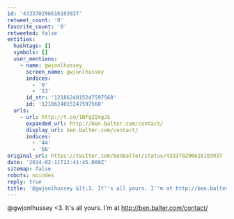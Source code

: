 ```yaml
---
id: '433370296616103937'
retweet_count: '0'
favorite_count: '0'
retweeted: false
entities:
  hashtags: []
  symbols: []
  user_mentions:
    - name: gwjonlhussey
      screen_name: gwjonlhussey
      indices:
        - '0'
        - '13'
      id_str: '1218624015247597568'
      id: '1218624015247597568'
  urls:
    - url: http://t.co/1NfgZQvgJS
      expanded_url: http://ben.balter.com/contact/
      display_url: ben.balter.com/contact/
      indices:
        - '44'
        - '66'
original_url: https://twitter.com/benbalter/status/433370296616103937
date: '2014-02-11T22:41:45.000Z'
sitemap: false
robots: noindex
reply: true
title: '@gwjonlhussey &lt;3. It''s all yours. I''m at http://ben.balter.com/contact/'
---
```


@gwjonlhussey &lt;3. It's all yours. I'm at http://ben.balter.com/contact/
